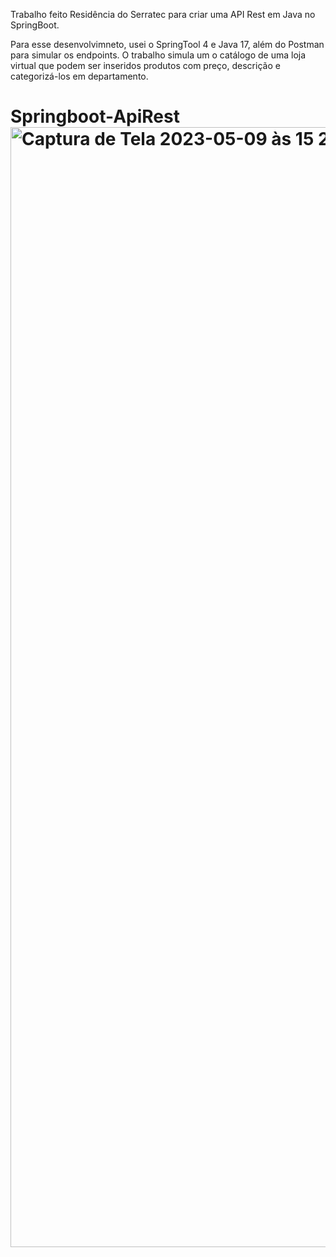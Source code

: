 Trabalho feito Residência do Serratec para criar uma API Rest em Java no SpringBoot.

Para esse desenvolvimneto, usei o SpringTool 4 e Java 17, além do Postman para simular os endpoints.
O trabalho simula um o catálogo de uma loja virtual que podem ser inseridos produtos com preço, descrição e categorizá-los em departamento. 

# Springboot-ApiRest<img width="1792" alt="Captura de Tela 2023-05-09 às 15 28 01" src="https://github.com/marceloabbadia/Springboot-ApiRest/assets/112344339/24385c9e-e18d-467f-a839-8eb9529e0305">


